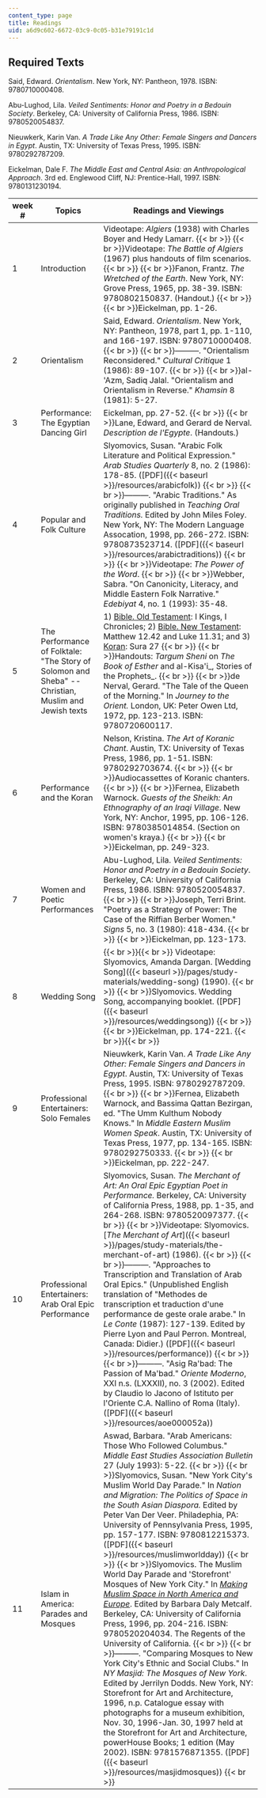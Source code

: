 ```yaml
---
content_type: page
title: Readings
uid: a6d9c602-6672-03c9-0c05-b31e79191c1d
---
```


Required Texts
--------------

Said, Edward. _Orientalism_. New York, NY: Pantheon, 1978. ISBN: 9780710000408.

Abu-Lughod, Lila. _Veiled Sentiments: Honor and Poetry in a Bedouin Society_. Berkeley, CA: University of California Press, 1986. ISBN: 9780520054837.

Nieuwkerk, Karin Van. _A Trade Like Any Other: Female Singers and Dancers in Egypt_. Austin, TX: University of Texas Press, 1995. ISBN: 9780292787209.

Eickelman, Dale F. _The Middle East and Central Asia: an Anthropological Approach_. 3rd ed. Englewood Cliff, NJ: Prentice-Hall, 1997. ISBN: 9780131230194.

| week # | Topics | Readings and Viewings |
| --- | --- | --- |
| 1 | Introduction | Videotape: _Algiers_ (1938) with Charles Boyer and Hedy Lamarr.  {{< br >}}  {{< br >}}Videotape: _The Battle of Algiers_ (1967) plus handouts of film scenarios.  {{< br >}}  {{< br >}}Fanon, Frantz. _The Wretched of the Earth_. New York, NY: Grove Press, 1965, pp. 38-39. ISBN: 9780802150837. (Handout.)  {{< br >}}  {{< br >}}Eickelman, pp. 1-26. |
| 2 | Orientalism | Said, Edward. _Orientalism_. New York, NY: Pantheon, 1978, part 1, pp. 1-110, and 166-197. ISBN: 9780710000408.  {{< br >}}  {{< br >}}———. "Orientalism Reconsidered." _Cultural Critique_ 1 (1986): 89-107.  {{< br >}}  {{< br >}}al-'Azm, Sadiq Jalal. "Orientalism and Orientalism in Reverse." _Khamsin_ 8 (1981): 5-27. |
| 3 | Performance: The Egyptian Dancing Girl | Eickelman, pp. 27-52.  {{< br >}}  {{< br >}}Lane, Edward, and Gerard de Nerval. _Description de l'Egypte_. (Handouts.) |
| 4 | Popular and Folk Culture | Slyomovics, Susan. "Arabic Folk Literature and Political Expression." _Arab Studies Quarterly_ 8, no. 2 (1986): 178-85. ([PDF]({{< baseurl >}}/resources/arabicfolk))  {{< br >}}  {{< br >}}———. "Arabic Traditions." As originally published in _Teaching Oral Traditions._ Edited by John Miles Foley. New York, NY: The Modern Language Assocation, 1998, pp. 266-272. ISBN: 9780873523714. ([PDF]({{< baseurl >}}/resources/arabictraditions))  {{< br >}}  {{< br >}}Videotape: _The Power of the Word_.  {{< br >}}  {{< br >}}Webber, Sabra. "On Canonicity, Literacy, and Middle Eastern Folk Narrative." _Edebiyat_ 4, no. 1 (1993): 35-48. |
| 5 | The Performance of Folktale: "The Story of Solomon and Sheba" -- Christian, Muslim and Jewish texts | 1) [Bible. Old Testament](http://etext.lib.virginia.edu/kjv.browse.html): I Kings, I Chronicles; 2) [Bible. New Testament](http://etext.lib.virginia.edu/kjv.browse.html): Matthew 12.42 and Luke 11.31; and 3) [Koran](http://etext.lib.virginia.edu/toc/modeng/public/HolKora.html): Sura 27  {{< br >}}  {{< br >}}Handouts: _Targum Sheni_ on _The Book of Esther_ and al-Kisa'i_, Stories of the Prophets_.  {{< br >}}  {{< br >}}de Nerval, Gerard. "The Tale of the Queen of the Morning." In _Journey to the Orient._ London, UK: Peter Owen Ltd, 1972, pp. 123-213. ISBN: 9780720600117. |
| 6 | Performance and the Koran | Nelson, Kristina. _The Art of Koranic Chant_. Austin, TX: University of Texas Press, 1986, pp. 1-51. ISBN: 9780292703674.  {{< br >}}  {{< br >}}Audiocassettes of Koranic chanters.  {{< br >}}  {{< br >}}Fernea, Elizabeth Warnock. _Guests of the Sheikh: An Ethnography of an Iraqi Village_. New York, NY: Anchor, 1995, pp. 106-126. ISBN: 9780385014854. (Section on women's kraya.)  {{< br >}}  {{< br >}}Eickelman, pp. 249-323. |
| 7 | Women and Poetic Performances | Abu-Lughod, Lila. _Veiled Sentiments: Honor and Poetry in a Bedouin Society_. Berkeley, CA: University of California Press, 1986. ISBN: 9780520054837.  {{< br >}}  {{< br >}}Joseph, Terri Brint. "Poetry as a Strategy of Power: The Case of the Riffian Berber Women." _Signs_ 5, no. 3 (1980): 418-434.  {{< br >}}  {{< br >}}Eickelman, pp. 123-173. |
| 8 | Wedding Song |  {{< br >}}{{< br >}} Videotape: Slyomovics, Amanda Dargan. [Wedding Song]({{< baseurl >}}/pages/study-materials/wedding-song) (1990).  {{< br >}}  {{< br >}}Slyomovics. Wedding Song, accompanying booklet. ([PDF]({{< baseurl >}}/resources/weddingsong))  {{< br >}}  {{< br >}}Eickelman, pp. 174-221. {{< br >}}{{< br >}}  |
| 9 | Professional Entertainers: Solo Females | Nieuwkerk, Karin Van. _A Trade Like Any Other: Female Singers and Dancers in Egypt_. Austin, TX: University of Texas Press, 1995. ISBN: 9780292787209.  {{< br >}}  {{< br >}}Fernea, Elizabeth Warnock, and Bassima Qattan Bezirgan, ed. "The Umm Kulthum Nobody Knows." In _Middle Eastern Muslim Women Speak_. Austin, TX: University of Texas Press, 1977, pp. 134-165. ISBN: 9780292750333.  {{< br >}}  {{< br >}}Eickelman, pp. 222-247. |
| 10 | Professional Entertainers: Arab Oral Epic Performance | Slyomovics, Susan. _The Merchant of Art: An Oral Epic Egyptian Poet in Performance._ Berkeley, CA: University of California Press, 1988, pp. 1-35, and 264-268. ISBN: 9780520097377.  {{< br >}}  {{< br >}}Videotape: Slyomovics. [_The Merchant of Art_]({{< baseurl >}}/pages/study-materials/the-merchant-of-art) (1986).  {{< br >}}  {{< br >}}———. "Approaches to Transcription and Translation of Arab Oral Epics." (Unpublished English translation of "Methodes de transcription et traduction d'une performance de geste orale arabe." In _Le Conte_ (1987): 127-139. Edited by Pierre Lyon and Paul Perron. Montreal, Canada: Didier.) ([PDF]({{< baseurl >}}/resources/performance))  {{< br >}}  {{< br >}}———. "Asig Ra'bad: The Passion of Ma'bad." _Oriente Moderno_, XXI n.s. (LXXXII), no. 3 (2002). Edited by Claudio lo Jacono of Istituto per l'Oriente C.A. Nallino of Roma (Italy). ([PDF]({{< baseurl >}}/resources/aoe000052a)) |
| 11 | Islam in America: Parades and Mosques | Aswad, Barbara. "Arab Americans: Those Who Followed Columbus." _Middle East Studies Association Bulletin_ 27 (July 1993): 5-22.  {{< br >}}  {{< br >}}Slyomovics, Susan. "New York City's Muslim World Day Parade." In _Nation and Migration: The Politics of Space in the South Asian Diaspora._ Edited by Peter Van Der Veer. Philadephia, PA: University of Pennsylvania Press, 1995, pp. 157-177. ISBN: 9780812215373. ([PDF]({{< baseurl >}}/resources/muslimworldday))  {{< br >}}  {{< br >}}Slyomovics. The Muslim World Day Parade and 'Storefront' Mosques of New York City." In _[Making Muslim Space in North America and Europe](http://www.ucpress.edu/books/pages/6763.html)_. Edited by Barbara Daly Metcalf. Berkeley, CA: University of California Press, 1996, pp. 204-216. ISBN: 9780520204034. The Regents of the University of California.  {{< br >}}  {{< br >}}———. "Comparing Mosques to New York City's Ethnic and Social Clubs." In _NY Masjid: The Mosques of New York_. Edited by Jerrilyn Dodds. New York, NY: Storefront for Art and Architecture, 1996, n.p. Catalogue essay with photographs for a museum exhibition, Nov. 30, 1996-Jan. 30, 1997 held at the Storefront for Art and Architecture, powerHouse Books; 1 edition (May 2002). ISBN: 9781576871355. ([PDF]({{< baseurl >}}/resources/masjidmosques))  {{< br >}}